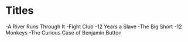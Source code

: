 # Titles

-A River Runs Through It
-Fight Club
-12 Years a Slave
-The Big Short
-12 Monkeys
-The Curious Case of Benjamin Button

